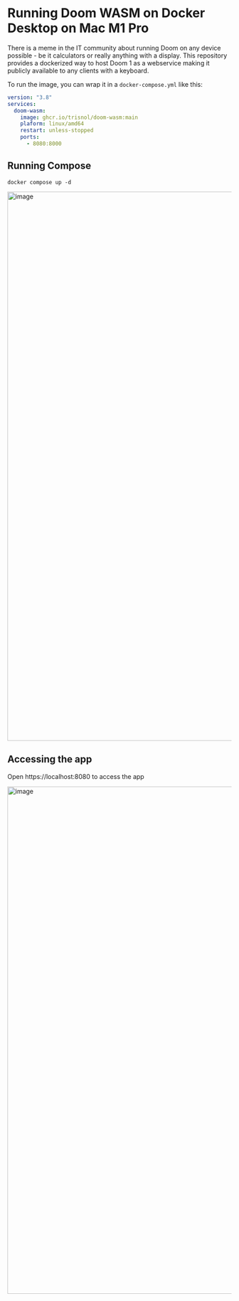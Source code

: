 # Running Doom WASM on Docker Desktop on Mac M1 Pro

There is a meme in the IT community about running Doom on any device possible - be it calculators or really anything with a display. This repository provides a dockerized way to host Doom 1 as a webservice making it publicly available to any clients with a keyboard.

To run the image, you can wrap it in a `docker-compose.yml` like this:
```yaml
version: "3.8"
services:
  doom-wasm:
    image: ghcr.io/trisnol/doom-wasm:main
    plaform: linux/amd64
    restart: unless-stopped
    ports:
      - 8080:8000

```

## Running Compose

```
docker compose up -d
```

<img width="1235" alt="image" src="https://github.com/collabnix/doom-wasm-docker/assets/34368930/69d38a76-6c7b-4a9a-bb32-fc142ecd4c87">


## Accessing the app

Open https://localhost:8080 to access the app

<img width="1141" alt="image" src="https://github.com/collabnix/doom-wasm-docker/assets/34368930/2e9a5dea-8822-4cba-8179-7ad001349e7b">



